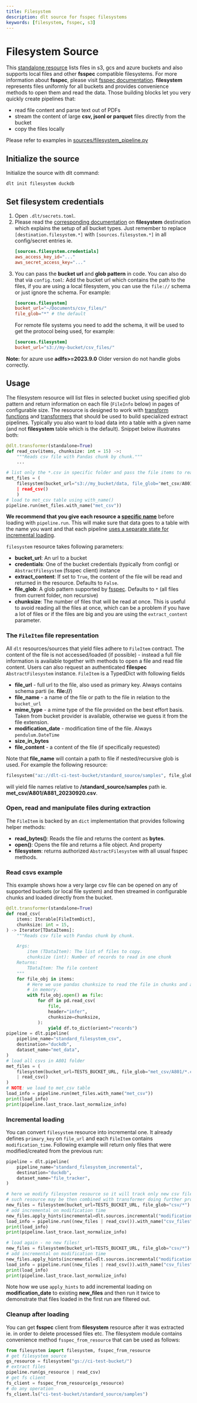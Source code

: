 ```yaml
---
title: Filesystem
description: dlt source for fsspec filesystems
keywords: [filesystem, fsspec, s3]
---
```


# Filesystem Source

This [standalone resource](https://dlthub.com/docs/general-usage/resource#declare-a-standalone-resource) lists files in s3, gcs and azure buckets and also supports
local files and other **fsspec** compatible filesystems. For more information about **fsspec**,
please visit [fsspec documentation](https://filesystem-spec.readthedocs.io/en/latest/index.html).
**filesystem** represents files uniformly for all buckets and provides convenience methods to open them
and read the data. Those building blocks let you very quickly create pipelines that:
* read file content and parse text out of PDFs
* stream the content of large **csv, jsonl or parquet** files directly from the bucket
* copy the files locally

Please refer to examples in [sources/filesystem_pipeline.py](../../filesystem_pipeline.py)

## Initialize the source

Initialize the source with dlt command:

```shell
dlt init filesystem duckdb
```

## Set filesystem credentials

1. Open `.dlt/secrets.toml`.
2. Please read the [corresponding documentation](https://dlthub.com/docs/dlt-ecosystem/destinations/filesystem) on **filesystem** destination which explains the setup of all bucket types.
   Just remember to replace `[destination.filesystem.*]` with `[sources.filesystem.*]` in all config/secret entries ie.
   ```toml
   [sources.filesystem.credentials]
   aws_access_key_id="..."
   aws_secret_access_key="..."
   ```
3. You can pass the **bucket url** and **glob pattern** in code. You can also do that via `config.toml`: Add the bucket url which contains the path to the files, if you are using a local filesystem,
   you can use the `file://` schema or just ignore the schema. For example:
   ```toml
   [sources.filesystem]
   bucket_url="~/Documents/csv_files/"
   file_glob="*" # the default
   ```
   For remote file systems you need to add the schema, it will be used to get the protocol being
   used, for example:
   ```toml
   [sources.filesystem]
   bucket_url="s3://my-bucket/csv_files/"
   ```

**Note:** for azure use **adlfs>=2023.9.0** Older version do not handle globs correctly.
## Usage

The filesystem resource will list files in selected bucket using specified glob pattern and return information on each file (`FileInfo` below) in pages of configurable size.
The resource is designed to work with [transform functions](https://dlthub.com/docs/general-usage/resource#filter-transform-and-pivot-data)
and [transformers](https://dlthub.com/docs/general-usage/resource#process-resources-with-dlttransformer) that should be used to build specialized extract pipelines. Typically you also want to load data into a table with a given name (and not **filesystem** table which is the default). Snippet below illustrates both:
```python
@dlt.transformer(standalone=True)
def read_csv(items, chunksize: int = 15) ->:
    """Reads csv file with Pandas chunk by chunk."""
    ...

# list only the *.csv in specific folder and pass the file items to read_csv()
met_files = (
    filesystem(bucket_url="s3://my_bucket/data, file_glob="met_csv/A801/*.csv")
    | read_csv()
    )
# load to met_csv table using with_name()
pipeline.run(met_files.with_name("met_csv"))
```

**We recommend that you give each resource a [specific name](https://dlthub.com/docs/general-usage/resource#duplicate-and-rename-resources)** before loading with `pipeline.run`. This will make sure that data goes to a table with
the name you want and that each pipeline [uses a separate state for incremental loading](https://dlthub.com/docs/general-usage/state#read-and-write-pipeline-state-in-a-resource).


`filesystem` resource takes following parameters:
* **bucket_url**: An url to a bucket
* **credentials**: One of the bucket credentials (typically from config) or `AbstractFilesystem` (fsspec client) instance
* **extract_content**: If set to `True`, the content of the file will be read and returned in the
  resource. Defaults to `False`.
* **file_glob**: A glob pattern supported by [fsspec](https://filesystem-spec.readthedocs.io/en/latest/api.html#fsspec.spec.AbstractFileSystem.glob). Defaults to `*` (all files from current folder, non recursive)
* **chunksize**: The number of files that will be read at once. This is useful to avoid reading all
  the files at once, which can be a problem if you have a lot of files or if the files are big and
  you are using the `extract_content` parameter.


### The `FileItem` file representation
All `dlt` resources/sources that yield files adhere to `FileItem` contract. The content of the file is not accessed/loaded (if possible) - instead a full file information is available together with methods to open a file and read file content. Users can also request an authenticated **filespec** `AbstractFilesystem` instance. `FileItem` is a TypedDict with following fields
* **file_url** - full url to the file, also used as primary key. Always contains schema parti (ie. **file://**)
* **file_name** - a name of the file or path to the file in relation to the `bucket_url`
* **mime_type** - a mime type of the file provided on the best effort basis. Taken from bucket provider is available, otherwise we guess it from the file extension.
* **modification_date** - modification time of the file. Always `pendulum.DateTime`
* **size_in_bytes**
* **file_content** - a content of the file (if specifically requested)

Note that **file_name** will contain a path to file if nested/recursive glob is used. For example the following resource:
```python
filesystem("az://dlt-ci-test-bucket/standard_source/samples", file_glob="met_csv/A801/*.csv")
```
will yield file names relative to **/standard_source/samples** path ie. **met_csv/A801/A881_20230920.csv**.

### Open, read and manipulate files during extraction
The `FileItem` is backed by an `dict` implementation that provides following helper methods:
- **read_bytes()**: Reads the file and returns the content as **bytes**.
- **open()**: Opens the file and returns a file object.
And property
- **filesystem**: returns authorized `AbstractFilesystem` with all usual fsspec methods.

### Read csvs example
This example shows how a very large csv file can be opened on any of supported buckets (or local file system) and then streamed in
configurable chunks and loaded directly from the bucket.

```python
@dlt.transformer(standalone=True)
def read_csv(
    items: Iterable[FileItemDict],
    chunksize: int = 15,
) -> Iterator[TDataItems]:
    """Reads csv file with Pandas chunk by chunk.

    Args:
        item (TDataItem): The list of files to copy.
        chunksize (int): Number of records to read in one chunk
    Returns:
        TDataItem: The file content
    """
    for file_obj in items:
        # Here we use pandas chunksize to read the file in chunks and avoid loading the whole file
        # in memory.
        with file_obj.open() as file:
            for df in pd.read_csv(
                file,
                header="infer",
                chunksize=chunksize,
            ):
                yield df.to_dict(orient="records")
pipeline = dlt.pipeline(
    pipeline_name="standard_filesystem_csv",
    destination="duckdb",
    dataset_name="met_data",
)
# load all csvs in A801 folder
met_files = (
    filesystem(bucket_url=TESTS_BUCKET_URL, file_glob="met_csv/A801/*.csv")
    | read_csv()
)
# NOTE: we load to met_csv table
load_info = pipeline.run(met_files.with_name("met_csv"))
print(load_info)
print(pipeline.last_trace.last_normalize_info)
```

### Incremental loading
You can convert `filesystem` resource into incremental one. It already defines `primary_key` on `file_url` and each `FileItem` contains `modification_time`. Following example will return only files that were modified/created from the previous run:
```python
pipeline = dlt.pipeline(
    pipeline_name="standard_filesystem_incremental",
    destination="duckdb",
    dataset_name="file_tracker",
)

# here we modify filesystem resource so it will track only new csv files
# such resource may be then combined with transformer doing further processing
new_files = filesystem(bucket_url=TESTS_BUCKET_URL, file_glob="csv/*")
# add incremental on modification time
new_files.apply_hints(incremental=dlt.sources.incremental("modification_date"))
load_info = pipeline.run((new_files | read_csv()).with_name("csv_files"))
print(load_info)
print(pipeline.last_trace.last_normalize_info)

# load again - no new files!
new_files = filesystem(bucket_url=TESTS_BUCKET_URL, file_glob="csv/*")
# add incremental on modification time
new_files.apply_hints(incremental=dlt.sources.incremental("modification_date"))
load_info = pipeline.run((new_files | read_csv()).with_name("csv_files"))
print(load_info)
print(pipeline.last_trace.last_normalize_info)
```
Note how we use `apply_hints` to add incremental loading on **modification_date** to existing **new_files** and then
run it twice to demonstrate that files loaded in the first run are filtered out.

### Cleanup after loading
You can get **fsspec** client from **filesystem** resource after it was extracted ie. in order to delete processed files etc. The filesystem module contains convenience
method `fsspec_from_resource` that can be used as follows:
```python
from filesystem import filesystem, fsspec_from_resource
# get filesystem source
gs_resource = filesystem("gs://ci-test-bucket/")
# extract files
pipeline.run(gs_resource | read_csv)
# get fs client
fs_client = fsspec_from_resource(gs_resource)
# do any operation
fs_client.ls("ci-test-bucket/standard_source/samples")
```